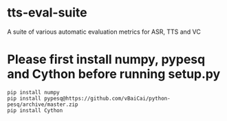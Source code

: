 # tts-eval-suite
A suite of various automatic evaluation metrics for ASR, TTS and VC


# Please first install numpy, pypesq and Cython before running setup.py

```shell
pip install numpy
pip install pypesq@https://github.com/vBaiCai/python-pesq/archive/master.zip
pip install Cython
```
